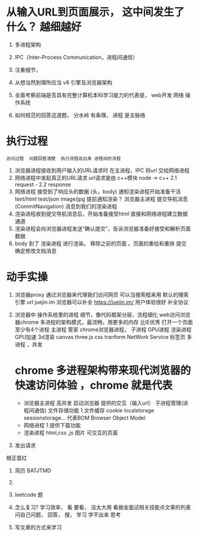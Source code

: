 # 从输入URL到页面展示， 这中间发生了什么？ 越细越好
1. 多进程架构
2. IPC（Inter-Process Communication，进程间通信）

1. 注重细节， 
2. 从想当然到理所应当 v8 引擎及浏览器架构
3. 全面考察前端是否具有完整计算机本科学习能力的代表提， 
   web开发  网络   操作系统 
4. 如何规范的回答这道题， 分水岭
  有条理， 进程 是主脉络 

# 执行过程
    访问过程  问题回答清楚  执行流程说出来 进程间的流程
1. 浏览器进程接收到用户输入的URL请求时  在主进程，IPC 将url 交给网络进程
2. 网络进程中发起真正的URL请求 url请求是由 c++模块  node -> c++ 
   2.1 request
            - 
   2.2 response
3. 网络进程 接受到了响应头的数据 (头，body) 通知渲染进程开始准备干活
    text/html  test/json image/jpg 提前通知渲染？
     浏览器主进程  提交导航消息(CommitNavigation) 消息到我们的渲染进程
4. 渲染进程收到提交导航消息后，开始准备接受html 直接和网络进程建立数据通道
5. 渲染进程会向浏览器进程发送“确认提交”，告诉浏览器准备好接受和解析页面数据
6. body 到了  渲染进程 进行渲染。  移除之前的页面 。页面的重绘和重排  提交 确定修改文档消息

# 动手实操

1. 浏览器proxy 通过浏览器来代理我们访问网页
 可以当搜索框来用  默认的搜索引擎
 url
 juejin.im 浏览器可以补全 https://juejin.im/ 用户体验很好  补全协议

2. 浏览器中 操作系统里的进程 
   细节，像代码框架分层，流程细化
   web访问浏览器chrome 多进程的架构模式，最流畅，用更多的内存  比IE优秀
   打开一个页面  至少有4个进程
   主进程  管家  chrome浏览器进程，
   子进程
   GPU进程   渲染进程 GPU加速 3d渲染 canvas three.js  css  tranform 
   NetWork Service
   标签页
   多进程 ，并发
   # chrome 多进程架构带来现代浏览器的快速访问体验 ，chrome 就是代表
   - 浏览器主进程  高并发 
        启动浏览器   提供的交互（输入url） 子进程管理(进程间通信)
        文件存储功能  1.文件缓存  cookie  localstorage sessionstorage...  代表BOM Browser Object Model 
   - 网络进程 
        1.提供下载功能
   - 渲染进程
        html,css ,js  图片 可交互的页面
3. 发出请求



根正苗红
1. 简历  BATJTMD 
2. 

1. leetcode 题 
2. 怎么复习? 学习效率， 看 要看， 没太大用 
  看掘金面试相关技能点文章的列表 
  问自己问题， 回答， 搜， 学习
  学不出来 思考
3. 写文章的方式来学习